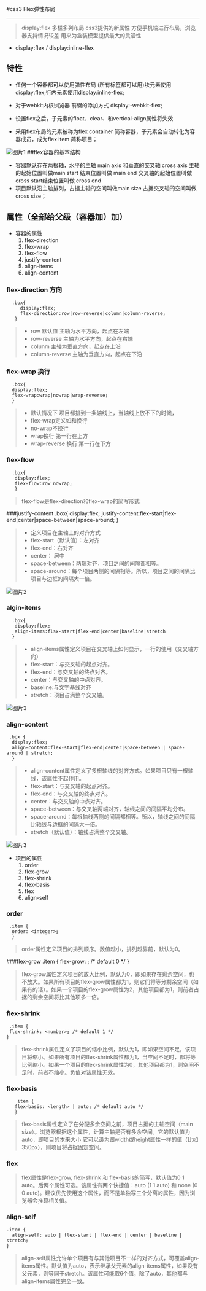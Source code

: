 #css3 Flex弹性布局
*** 

> display:flex 多栏多列布局 css3提供的新属性 方便手机端进行布局，浏览器支持情况较差 用来为盒装模型提供最大的灵活性

* display:flex / display:inline-flex

特性
--
* 任何一个容器都可以使用弹性布局 (所有标签都可以用)块元素使用display:flex;行内元素使用display:inline-flex;

* 对于webkit内核浏览器 前缀的添加方式 display:-webkit-flex;

* 设置flex之后，子元素的float、clear、和vertical-align属性将失效

* 采用flex布局的元素被称为flex container 简称容器，子元素会自动转化为容器成员，成为flex item 简称项目； 

![图片1](demos/flex/1.png)
##flex容器的基本结构
* 容器默认存在两根轴，水平的主轴 main axis 和垂直的交叉轴 cross axis 主轴的起始位置叫做main start 结束位置叫做 main end 交叉轴的起始位置叫做 cross start结束位置叫做 cross end
* 项目默认沿主轴排列，占据主轴的空间叫做main size 占据交叉轴的空间叫做cross size；

属性（全部给父级（容器加）加）
--
* 容器的属性
  1. flex-direction 
  2. flex-wrap
  3. flex-flow
  4. justify-content
  5. align-items
  6. align-content
### flex-direction 方向
      .box{
         display:flex;
         flex-direction:row|row-reverse|column|column-reverse;
       }
 > * row 默认值 主轴为水平方向，起点在左端 
 > * row-reverse 主轴为水平方向，起点在右端 
 > * colunm 主轴为垂直方向，起点在上沿
 > * column-reverse 主轴为垂直方向，起点在下沿
 
### flex-wrap 换行
      .box{
      display:flex;
      flex-wrap:wrap|nowrap|wrap-reverse;
      } 
 > * 默认情况下 项目都排到一条轴线上，当轴线上放不下的时候，
 > * flex-wrap定义如和换行 
 > * no-wrap不换行 
 > * wrap换行 第一行在上方 
 > * wrap-reverse 换行 第一行在下方

### flex-flow
      .box{
       display:flex;
       flex-flow:row nowrap;
       }
> flex-flow是flex-direction和flex-wrap的简写形式

###justify-content
       .box{
       display:flex;
       justify-content:flex-start|flex-end|center|space-between|space-around;
      }
> * 定义项目在主轴上的对齐方式
> * flex-start（默认值）：左对齐 
> * flex-end：右对齐 
> * center： 居中
> * space-between：两端对齐，项目之间的间隔都相等。
> * space-around：每个项目两侧的间隔相等。所以，项目之间的间隔比项目与边框的间隔大一倍。

![图片2](demos/flex/2.png)
### algin-items 
      .box{
       display:flex;
       align-items:flsx-start|flex-end|center|baseline|stretch
      } 
> * align-items属性定义项目在交叉轴上如何显示，一行的使用（交叉轴方向）
> * flex-start：与交叉轴的起点对齐。
> * flex-end：与交叉轴的终点对齐。
> * center：与交叉轴的中点对齐。
> * baseline:与文字基线对齐
> * stretch：项目占满整个交叉轴。

![图片3](demos/flex/3.png)
### align-content
     .box {
      display:flex;
      align-content:flex-start|flex-end|center|space-between | space-around | stretch;
      }
> * align-content属性定义了多根轴线的对齐方式。如果项目只有一根轴线，该属性不起作用。
> * flex-start：与交叉轴的起点对齐。
> * flex-end：与交叉轴的终点对齐。
> * center：与交叉轴的中点对齐。
> * space-between：与交叉轴两端对齐，轴线之间的间隔平均分布。
> * space-around：每根轴线两侧的间隔都相等。所以，轴线之间的间隔比轴线与边框的间隔大一倍。
> * stretch（默认值）：轴线占满整个交叉轴。

![图片3](demos/flex/4.png)

 

* 项目的属性
  1. order
  2. flex-grow
  3. flex-shrink
  4. flex-basis
  5. flex
  6. align-self
### order
     .item {
      order: <integer>;
      }
> order属性定义项目的排列顺序。数值越小，排列越靠前，默认为0。

###flex-grow
     .item {
      flex-grow: <number>; /* default 0 */
     }   
>flex-grow属性定义项目的放大比例，默认为0，即如果存在剩余空间，也不放大。如果所有项目的flex-grow属性都为1，则它们将等分剩余空间（如果有的话）。如果一个项目的flex-grow属性为2，其他项目都为1，则前者占据的剩余空间将比其他项多一倍。
### flex-shrink
     .item {
     flex-shrink: <number>; /* default 1 */
    }
>flex-shrink属性定义了项目的缩小比例，默认为1，即如果空间不足，该项目将缩小。如果所有项目的flex-shrink属性都为1，当空间不足时，都将等比例缩小。如果一个项目的flex-shrink属性为0，其他项目都为1，则空间不足时，前者不缩小。负值对该属性无效。
### flex-basis
        item {
       flex-basis: <length> | auto; /* default auto */
       }
>flex-basis属性定义了在分配多余空间之前，项目占据的主轴空间（main size）。浏览器根据这个属性，计算主轴是否有多余空间。它的默认值为auto，即项目的本来大小 它可以设为跟width或height属性一样的值（比如350px），则项目将占据固定空间。
### flex
>flex属性是flex-grow, flex-shrink 和 flex-basis的简写，默认值为0 1 auto。后两个属性可选。该属性有两个快捷值：auto (1 1 auto) 和 none (0 0 auto)。建议优先使用这个属性，而不是单独写三个分离的属性，因为浏览器会推算相关值。
### align-self
    .item {
      align-self: auto | flex-start | flex-end | center | baseline | stretch;
    }
>align-self属性允许单个项目有与其他项目不一样的对齐方式，可覆盖align-items属性。默认值为auto，表示继承父元素的align-items属性，如果没有父元素，则等同于stretch。该属性可能取6个值，除了auto，其他都与align-items属性完全一致。